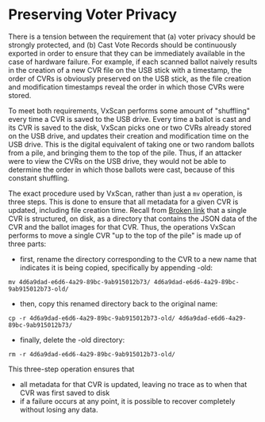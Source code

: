 # Preserving Voter Privacy

There is a tension between the requirement that (a) voter privacy should be strongly protected, and (b) Cast Vote Records should be continuously exported in order to ensure that they can be immediately available in the case of hardware failure. For example, if each scanned ballot naively results in the creation of a new CVR file on the USB stick with a timestamp, the order of CVRs is obviously preserved on the USB stick, as the file creation and modification timestamps reveal the order in which those CVRs were stored.

To meet both requirements, VxScan performs some amount of "shuffling" every time a CVR is saved to the USB drive. Every time a ballot is cast and its CVR is saved to the disk, VxScan picks one or two CVRs already stored on the USB drive, and updates their creation and modification time on the USB drive. This is the digital equivalent of taking one or two random ballots from a pile, and bringing them to the top of the pile. Thus, if an attacker were to view the CVRs on the USB drive, they would not be able to determine the order in which those ballots were cast, because of this constant shuffling.

The exact procedure used by VxScan, rather than just a `mv` operation, is three steps. This is done to ensure that all metadata for a given CVR is updated, including file creation time. Recall from [Broken link](broken-reference "mention") that a single CVR is structured, on disk, as a directory that contains the JSON data of the CVR and the ballot images for that CVR. Thus, the operations VxScan performs to move a single CVR "up to the top of the pile" is made up of three parts:

* first, rename the directory corresponding to the CVR to a new name that indicates it is being copied, specifically by appending -old:

`mv 4d6a9dad-e6d6-4a29-89bc-9ab915012b73/ 4d6a9dad-e6d6-4a29-89bc-9ab915012b73-old/`

* then, copy this renamed directory back to the original name:

`cp -r 4d6a9dad-e6d6-4a29-89bc-9ab915012b73-old/ 4d6a9dad-e6d6-4a29-89bc-9ab915012b73/`

* finally, delete the -old directory:

`rm -r 4d6a9dad-e6d6-4a29-89bc-9ab915012b73-old/`

This three-step operation ensures that

* all metadata for that CVR is updated, leaving no trace as to when that CVR was first saved to disk
* if a failure occurs at any point, it is possible to recover completely without losing any data.
